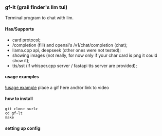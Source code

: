 ### gf-lt (grail finder's llm tui)
Terminal program to chat with llm.

#### Has/Supports
- card protocol;
- /completion (fill) and openai's /v1/chat/completion (chat);
- llama.cpp api, deepseek (other ones were not tested);
- showing images (not really, for now only if your char card is png it could show it);
- tts/sst (if whisper.cpp server / fastapi tts server are provided);

#### usage examples
[!usage example](assets/usage_ex_01.png)
place a gif here
and/or link to video

#### how to install
```
git clone <url>
cd gf-lt
make
```

#### setting up config
